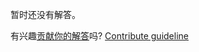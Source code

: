 
暂时还没有解答。

有兴趣[贡献你的解答](https://github.com/BFEdev/BFE.dev-solutions/blob/main/typescript/implement-readonly-t_zh.md)吗? [Contribute guideline](https://github.com/BFEdev/BFE.dev-solutions#how-to-contribute)

